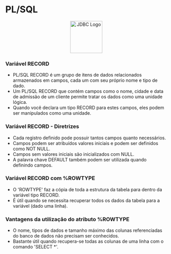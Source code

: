 # PL/SQL

<div style="text-align:center;">
    <img src="https://5.imimg.com/data5/SELLER/Default/2022/7/FT/WW/IM/7756102/oracle-database-enterprise-edition-license-1-processor.png" alt="JDBC Logo" width="100" height="100">
</div>


### Variável RECORD 
* PL/SQL RECORD é um grupo de itens de dados relacionados armazenados em campos, cada um com seu próprio nome e tipo de dado.
* Um PL/SQL RECORD que contém campos como o nome, cidade e data de admissão de um cliente permite tratar os dados como uma unidade lógica.
* Quando você declara um tipo RECORD para estes campos, eles podem ser manipulados como uma unidade.

### Variável RECORD - Diretrizes
* Cada registro definido pode possuir tantos campos quanto necessários.
* Campos podem ser atribuídos valores iniciais e podem ser definidos como NOT NULL.
* Campos sem valores iniciais são inicializados com NULL.
* A palavra chave DEFAULT também podem ser utilizada quando definindo campos.

### Variável RECORD com %ROWTYPE
* O 'ROWTYPE' faz a cópia de toda a estrutura da tabela para dentro da variável tipo RECORD.
* É útil quando se necessita recuperar todos os dados da tabela para a variável (dado uma linha).

### Vantagens da utilização do atributo %ROWTYPE
* O nome, tipos de dados e tamanho máximo das colunas referenciadas do banco de dados não precisam ser conhecidos.
* Bastante útil quando recupera-se todas as colunas de uma linha com o comando 'SELECT *'.